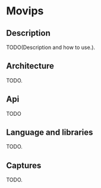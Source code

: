 # Movips

## Description

TODO(Description and how to use.).

## Architecture

TODO.

## Api

TODO

## Language and libraries

TODO.

## Captures

TODO.
